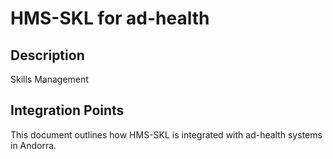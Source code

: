 # HMS-SKL for ad-health

## Description

Skills Management

## Integration Points

This document outlines how HMS-SKL is integrated with ad-health systems in Andorra.
